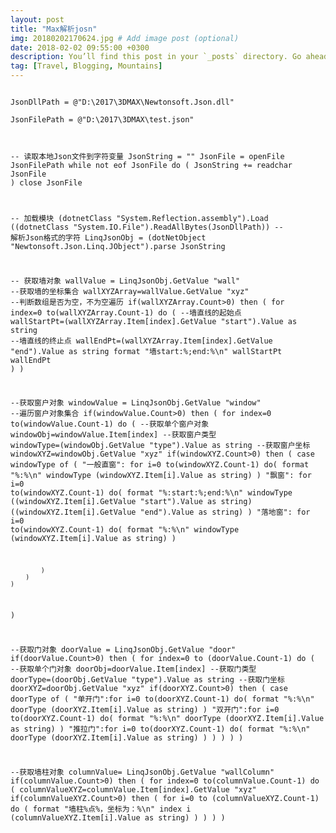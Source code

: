 ```yaml
---
layout: post
title: "Max解析josn"
img: 20180202170624.jpg # Add image post (optional)
date: 2018-02-02 09:55:00 +0300
description: You’ll find this post in your `_posts` directory. Go ahead and edit it and re-build the site to see your changes. # Add post description (optional)
tag: [Travel, Blogging, Mountains]
---
```

<p><code>
JsonDllPath = @"D:\2017\3DMAX\Newtonsoft.Json.dll" <br />
JsonFilePath = @"D:\2017\3DMAX\test.json" <br />

-- 读取本地Json文件到字符变量
JsonString = ""
JsonFile = openFile JsonFilePath
while not eof JsonFile do
(
	JsonString += readchar JsonFile
)
close JsonFile


-- 加载模块
(dotnetClass "System.Reflection.assembly").Load ((dotnetClass "System.IO.File").ReadAllBytes(JsonDllPath))
-- 解析Json格式的字符
LinqJsonObj = (dotNetObject "Newtonsoft.Json.Linq.JObject").parse JsonString

-- 获取墙对象
wallValue = LinqJsonObj.GetValue "wall"
--获取墙的坐标集合
wallXYZArray=wallValue.GetValue "xyz"
--判断数组是否为空，不为空遍历
if(wallXYZArray.Count>0) then
(
  for index=0 to(wallXYZArray.Count-1) do
  (
	  --墙直线的起始点
	  wallStartPt=(wallXYZArray.Item[index].GetValue "start").Value as string
	  --墙直线的终止点
	  wallEndPt=(wallXYZArray.Item[index].GetValue "end").Value as string
	  format "墙start:%;end:%\n" wallStartPt wallEndPt
  )
)

--获取窗户对象
windowValue = LinqJsonObj.GetValue "window"
--遍历窗户对象集合
if(windowValue.Count>0) then
(
	for index=0 to(windowValue.Count-1) do
	(
		--获取单个窗户对象
		windowObj=windowValue.Item[index]
		--获取窗户类型
		windowType=(windowObj.GetValue "type").Value  as string
		--获取窗户坐标
		windowXYZ=windowObj.GetValue "xyz"
		if(windowXYZ.Count>0) then
		(
			case windowType of
			(
				"一般直窗": for i=0 to(windowXYZ.Count-1) do( format "%:%\n" windowType  (windowXYZ.Item[i].Value as string)   )
				"飘窗": for i=0 to(windowXYZ.Count-1) do( format "%:start:%;end:%\n" windowType ((windowXYZ.Item[i].GetValue "start").Value as string)  ((windowXYZ.Item[i].GetValue "end").Value as string)  )
				"落地窗": for i=0 to(windowXYZ.Count-1) do( format "%:%\n" windowType  (windowXYZ.Item[i].Value as string)   )
			
			)
		)
	)
)

--获取门对象
doorValue = LinqJsonObj.GetValue "door"
if(doorValue.Count>0) then
(
	for index=0 to (doorValue.Count-1) do
	(
		--获取单个门对象
		doorObj=doorValue.Item[index]
		--获取门类型
		doorType=(doorObj.GetValue "type").Value  as string
		--获取门坐标
		doorXYZ=doorObj.GetValue "xyz"
		if(doorXYZ.Count>0) then
		(
			case doorType of
			(
				"单开门":for i=0 to(doorXYZ.Count-1) do( format "%:%\n" doorType  (doorXYZ.Item[i].Value as string) )
				"双开门":for i=0 to(doorXYZ.Count-1) do( format "%:%\n" doorType  (doorXYZ.Item[i].Value as string) )
				"推拉门":for i=0 to(doorXYZ.Count-1) do( format "%:%\n" doorType  (doorXYZ.Item[i].Value as string) )
			)
		)
	)
)

--获取墙柱对象
columnValue= LinqJsonObj.GetValue "wallColumn"
if(columnValue.Count>0) then
(
	for index=0 to(columnValue.Count-1) do
	(
		columnValueXYZ=columnValue.Item[index].GetValue "xyz"
		if(columnValueXYZ.Count>0) then
		(
			for i=0 to (columnValueXYZ.Count-1) do
			(
				format "墙柱%点%，坐标为：%\n" index i (columnValueXYZ.Item[i].Value as string)
			)
		)
	)
)

</code></p>






















